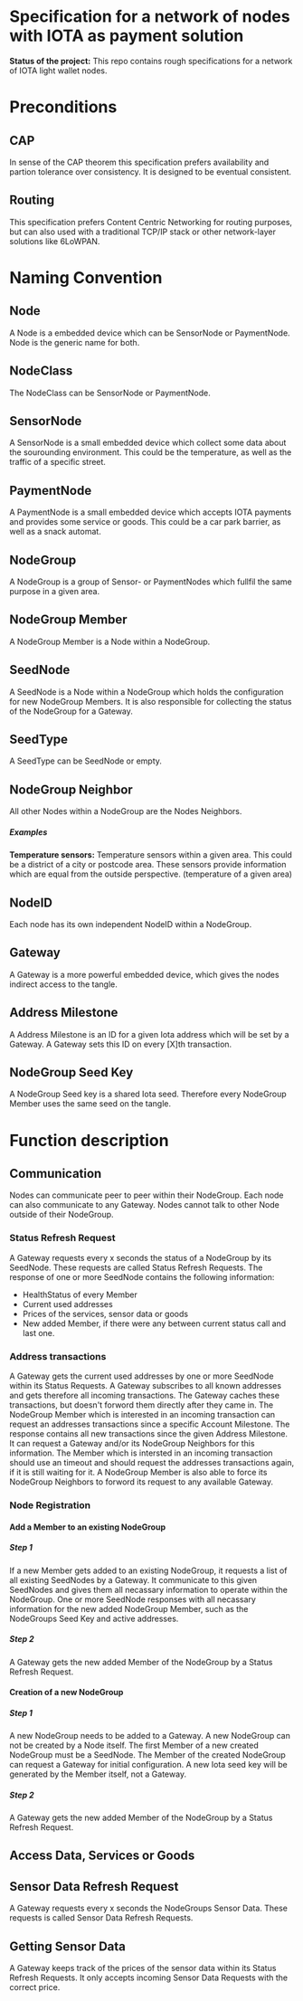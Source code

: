 # Specification for a network of nodes with IOTA as payment solution

**Status of the project:** This repo contains rough specifications for a network of IOTA light wallet nodes.

# Preconditions

## CAP
In sense of the CAP theorem this specification prefers availability and partion tolerance over consistency. It is designed to be eventual consistent.

## Routing

This specification prefers Content Centric Networking for routing purposes, but can also used with a traditional TCP/IP stack or other network-layer solutions like 6LoWPAN.

# Naming Convention

## Node

A Node is a embedded device which can be SensorNode or PaymentNode. Node is the generic name for both.

## NodeClass

The NodeClass can be SensorNode or PaymentNode.

## SensorNode

A SensorNode is a small embedded device which collect some data about the sourounding environment. This could be the temperature, as well as the traffic of a specific street.

## PaymentNode

A PaymentNode is a small embedded device which accepts IOTA payments and provides some service or goods. This could be a car park barrier, as well as a snack automat.

## NodeGroup

A NodeGroup is a group of Sensor- or PaymentNodes which fullfil the same purpose in a given area.

## NodeGroup Member

A NodeGroup Member is a Node within a NodeGroup.

## SeedNode

A SeedNode is a Node within a NodeGroup which holds the configuration for new NodeGroup Members. It is also responsible for collecting the status of the NodeGroup for a Gateway.

## SeedType

A SeedType can be SeedNode or empty.

## NodeGroup Neighbor

All other Nodes within a NodeGroup are the Nodes Neighbors.

##### Examples

**Temperature sensors:** Temperature sensors within a given area. This could be a district of a city or postcode area. These sensors provide information which are equal from the outside perspective. (temperature of a given area)

## NodeID

Each node has its own independent NodeID within a NodeGroup.

## Gateway

A Gateway is a more powerful embedded device, which gives the nodes indirect access to the tangle.


## Address Milestone

A Address Milestone is an ID for a given Iota address which will be set by a Gateway. A Gateway sets this ID on every [X]th transaction.

## NodeGroup Seed Key

A NodeGroup Seed key is a shared Iota seed. Therefore every NodeGroup Member uses the same seed on the tangle.


# Function description


## Communication

Nodes can communicate peer to peer within their NodeGroup. Each node can also communicate to any Gateway. Nodes cannot talk to other Node outside of their NodeGroup.

### Status Refresh Request
A Gateway requests every x seconds the status of a NodeGroup by its SeedNode. These requests are called Status Refresh Requests.
The response of one or more SeedNode contains the following information:
- HealthStatus of every Member
- Current used addresses
- Prices of the services, sensor data or goods
- New added Member, if there were any between current status call and last one.


### Address transactions
A Gateway gets the current used addresses by one or more SeedNode within its Status Requests. A Gateway subscribes to all known addresses and gets therefore all incoming transactions. The Gateway caches these transactions, but doesn't forword them directly after they came in. The NodeGroup Member which is interested in an incoming transaction can request an addresses transactions since a specific Account Milestone. The response contains all new transactions since the given Address Milestone. It can request a Gateway and/or its NodeGroup Neighbors for this information. The Member which is intersted in an incoming transaction should use an timeout and should request the addresses transactions again, if it is still waiting for it. A NodeGroup Member is also able to force its NodeGroup Neighbors to forword its request to any available Gateway.

### Node Registration

#### Add a Member to an existing NodeGroup

##### Step 1
If a new Member gets added to an existing NodeGroup, it requests a list of all existing SeedNodes by a Gateway. It communicate to this given SeedNodes and gives them all necassary information to operate within the NodeGroup. One or more SeedNode responses with all necassary information for the new added NodeGroup Member, such as the NodeGroups Seed Key and active addresses.

##### Step 2
A Gateway gets the new added Member of the NodeGroup by a Status Refresh Request.

#### Creation of a new NodeGroup

##### Step 1
A new NodeGroup needs to be added to a Gateway. A new NodeGroup can not be created by a Node itself. The first Member of a new created NodeGroup must be a SeedNode. The Member of the created NodeGroup can request a Gateway for initial configuration. A new Iota seed key will be generated by the Member itself, not a Gateway.

##### Step 2
A Gateway gets the new added Member of the NodeGroup by a Status Refresh Request.


## Access Data, Services or Goods

## Sensor Data Refresh Request
A Gateway requests every x seconds the NodeGroups Sensor Data. These requests is called Sensor Data Refresh Requests.

## Getting Sensor Data
A Gateway keeps track of the prices of the sensor data within its Status Refresh Requests. It only accepts incoming Sensor Data Requests with the correct price.

